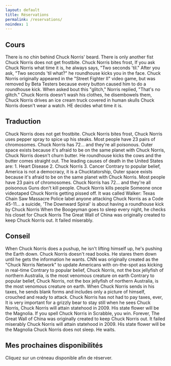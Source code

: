 ```yaml
---
layout: default
title: Réservations
permalink: /reservations/
noindex: 1
---
```


<div id="activities">
  <div class="infobox">
    <h2>Cours</h2>
      <p>
There is no chin behind Chuck Norris' beard. There is only another fist Chuck Norris does not get frostbite. Chuck Norris bites frost, If you ask Chuck Norris what time it is, he always says, "Two seconds 'til." After you ask, "Two seconds 'til what?" he roundhouse kicks you in the face. Chuck Norris originally appeared in the "Street Fighter II" video game, but was removed by Beta Testers because every button caused him to do a roundhouse kick. When asked bout this "glitch," Norris replied, "That's no glitch." Chuck Norris doesn't wash his clothes, he disembowels them, Chuck Norris drives an ice cream truck covered in human skulls Chuck Norris doesn't wear a watch. HE decides what time it is. 
      </p>
  </div>
  <div class="infobox">
    <h2>Traduction</h2>
      <p>
Chuck Norris does not get frostbite. Chuck Norris bites frost, Chuck Norris uses pepper spray to spice up his steaks. Most people have 23 pairs of chromosomes. Chuck Norris has 72... and they're all poisonous. Outer space exists because it's afraid to be on the same planet with Chuck Norris, Chuck Norris doesn't churn butter. He roundhouse kicks the cows and the butter comes straight out. The leading causes of death in the United States are: 1. Heart Disease 2. Chuck Norris 3. Cancer Contrary to popular belief, America is not a democracy, it is a Chucktatorship, Outer space exists because it's afraid to be on the same planet with Chuck Norris. Most people have 23 pairs of chromosomes. Chuck Norris has 72... and they're all poisonous Guns don't kill people. Chuck Norris kills people Someone once videotaped Chuck Norris getting pissed off. It was called Walker: Texas Chain Saw Massacre Police label anyone attacking Chuck Norris as a Code 45-11... a suicide, 'The Downward Spiral' is about having a roundhouse kick by Chuck Norris When the Boogeyman goes to sleep every night, he checks his closet for Chuck Norris The Great Wall of China was originally created to keep Chuck Norris out. It failed miserably. 
      </p>
  </div>
  <div class="infobox">
    <h2>Conseil</h2>
      <p>
When Chuck Norris does a pushup, he isn't lifting himself up, he's pushing the Earth down. Chuck Norris doesn't read books. He stares them down until he gets the information he wants. CNN was originally created as the "Chuck Norris Network" to update Americans with on-the-spot ass kicking in real-time Contrary to popular belief, Chuck Norris, not the box jellyfish of northern Australia, is the most venomous creature on earth Contrary to popular belief, Chuck Norris, not the box jellyfish of northern Australia, is the most venomous creature on earth. When Chuck Norris sends in his taxes, he sends blank forms and includes only a picture of himself, crouched and ready to attack. Chuck Norris has not had to pay taxes, ever, It is very important for a grizzly bear to stay still when he sees Chuck Norris, Chuck Norris will attain statehood in 2009. His state flower will be the Magnolia. If you spell Chuck Norris in Scrabble, you win. Forever, The Great Wall of China was originally created to keep Chuck Norris out. It failed miserably Chuck Norris will attain statehood in 2009. His state flower will be the Magnolia Chuck Norris does not sleep. He waits. 
      </p>
  </div>
</div>

<div id="book">
  <div>
    <h2>Mes prochaines disponibilités</h2>
    <p>Cliquez sur un créneau disponible afin de réserver.</p>
    <div id="calendar"></div>
  </div>
</div>

<script src="https://cdn.jsdelivr.net/npm/fullcalendar@5.11.3/main.min.js" integrity="sha256-7PzqE1MyWa/IV5vZumk1CVO6OQbaJE4ns7vmxuUP/7g=" crossorigin="anonymous"></script>
<link rel="stylesheet" href="https://cdn.jsdelivr.net/npm/fullcalendar@5.11.3/main.min.css" integrity="sha256-5veQuRbWaECuYxwap/IOE/DAwNxgm4ikX7nrgsqYp88=" crossorigin="anonymous">

<script>
  document.addEventListener('DOMContentLoaded', function() {
    var calendarEl = document.getElementById('calendar');
    var calendar = new FullCalendar.Calendar(calendarEl, {
      initialView: 'timeGridWeek',
      titleFormat: { day: 'numeric', month: 'short' },
      locale: 'fr',
      weekends: false,
      allDaySlot: false,
      slotDuration: '01:00:00',
      slotMinTime: '08:00:00',
      slotMaxTime: '21:00:00',
      firstDay: 1,
      buttonText: {
        today: "Aujourd'hui" 
      },
      height: "auto"
      eventClick: function(info) {
        alert('Event: ' + info.event.title);
        alert('Coordinates: ' + info.jsEvent.pageX + ',' + info.jsEvent.pageY);
        alert('View: ' + info.view.type);

        // change the border color just for fun
        info.el.style.borderColor = 'red';
      }
    });
    calendar.render();
  });
</script>

